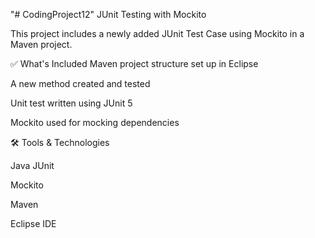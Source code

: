 "# CodingProject12" 
JUnit Testing with Mockito

This project includes a newly added JUnit Test Case using Mockito in a Maven project.

✅ What's Included
Maven project structure set up in Eclipse

A new method created and tested

Unit test written using JUnit 5

Mockito used for mocking dependencies

🛠️ Tools & Technologies

Java
JUnit

Mockito

Maven

Eclipse IDE
